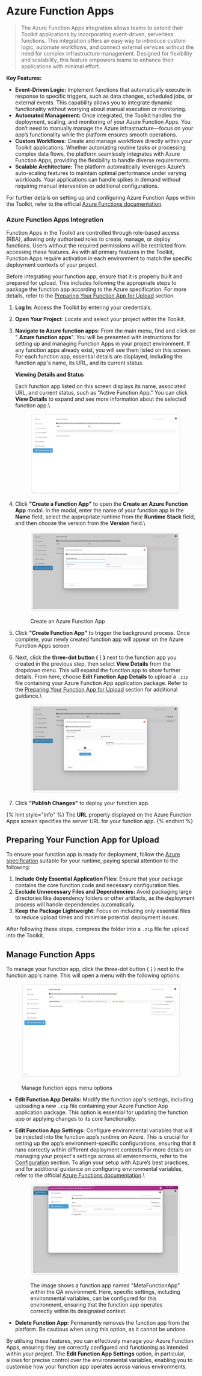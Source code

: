 # Azure Function Apps

> The Azure Function Apps integration allows teams to extend their Toolkit applications by incorporating event-driven, serverless functions. This integration offers an easy way to introduce custom logic, automate workflows, and connect external services without the need for complex infrastructure management. Designed for flexibility and scalability, this feature empowers teams to enhance their applications with minimal effort.

**Key Features:**

* **Event-Driven Logic:** Implement functions that automatically execute in response to specific triggers, such as data changes, scheduled jobs, or external events. This capability allows you to integrate dynamic functionality without worrying about manual execution or monitoring.
* **Automated Management:** Once integrated, the Toolkit handles the deployment, scaling, and monitoring of your Azure Function Apps. You don’t need to manually manage the Azure infrastructure—focus on your app’s functionality while the platform ensures smooth operations.
* **Custom Workflows:** Create and manage workflows directly within your Toolkit applications. Whether automating routine tasks or processing complex data flows, the platform seamlessly integrates with Azure Function Apps, providing the flexibility to handle diverse requirements.
* **Scalable Architecture:** The platform automatically leverages Azure’s auto-scaling features to maintain optimal performance under varying workloads. Your applications can handle spikes in demand without requiring manual intervention or additional configurations.

For further details on setting up and configuring Azure Function Apps within the Toolkit, refer to the official [Azure Functions documentation](https://learn.microsoft.com/en-us/azure/azure-functions/).

### Azure Function Apps Integration <a href="#observability-integration" id="observability-integration"></a>

Function Apps in the Toolkit are controlled through role-based access (RBA), allowing only authorised roles to create, manage, or deploy functions. Users without the required permissions will be restricted from accessing these features. As with all primary features in the Toolkit, Function Apps require activation in each environment to match the specific deployment contexts of your project.

Before integrating your function app, ensure that it is properly built and prepared for upload. This includes following the appropriate steps to package the function app according to the Azure specification. For more details, refer to the [Preparing Your Function App for Upload](azure-function-apps-integration.md#preparing-your-function-app-for-upload) section.

1. **Log In**: Access the Toolkit by entering your credentials.
2. **Open Your Project**: Locate and select your project within the Toolkit.
3.  **Navigate to Azure function apps**: From the main menu, find and click on " **Azure function apps**". You will be presented with instructions for setting up and managing Function Apps in your project environment. If any function apps already exist, you will see them listed on this screen. For each function app, essential details are displayed, including the function app's name, its URL, and its current status.

    **Viewing Details and Status**

    Each function app listed on this screen displays its name, associated URL, and current status, such as "Active Function App." You can click **View Details** to expand and see more information about the selected function app.\\

    <figure><img src="../../.gitbook/assets/image (54).png" alt=""><figcaption></figcaption></figure>
4.  Click **"Create a Function App"** to open the **Create an Azure Function App** modal. In the modal, enter the name of your function app in the **Name** field, select the appropriate runtime from the **Runtime Stack** field, and then choose the version from the **Version** field.\\

    <figure><img src="../../.gitbook/assets/image (428).png" alt=""><figcaption><p>Create an Azure Function App</p></figcaption></figure>
5. Click **"Create Function App"** to trigger the background process. Once complete, your newly created function app will appear on the Azure Function Apps screen.
6.  Next, click the **three-dot button (⋮)** next to the function app you created in the previous step, then select **View Details** from the dropdown menu. This will expand the function app to show further details. From here, choose **Edit Function App Details** to upload a `.zip` file containing your Azure Function App application package. Refer to the [Preparing Your Function App for Upload](azure-function-apps-integration.md#preparing-your-function-app-for-upload) section for additional guidance.\\

    <figure><img src="../../.gitbook/assets/image (429).png" alt=""><figcaption></figcaption></figure>
7. Click **"Publish Changes"** to deploy your function app.

{% hint style="info" %}
The **URL** property displayed on the Azure Function Apps screen specifies the server URL for your function app.
{% endhint %}

## Preparing Your Function App for Upload

To ensure your function app is ready for deployment, follow the [Azure specification](https://learn.microsoft.com/en-us/azure/azure-functions/) suitable for your runtime, paying special attention to the following:

1. **Include Only Essential Application Files:** Ensure that your package contains the core function code and necessary configuration files.
2. **Exclude Unnecessary Files and Dependencies:** Avoid packaging large directories like dependency folders or other artifacts, as the deployment process will handle dependencies automatically.
3. **Keep the Package Lightweight:** Focus on including only essential files to reduce upload times and minimise potential deployment issues.

After following these steps, compress the folder into a `.zip` file for upload into the Toolkit.

## Manage Function Apps

To manage your function app, click the three-dot button (**⋮**) next to the function app's name. This will open a menu with the following options:

<figure><img src="../../.gitbook/assets/image (51).png" alt=""><figcaption><p>Manage function apps menu options</p></figcaption></figure>

* **Edit Function App Details:** Modify the function app's settings, including uploading a new `.zip` file containing your Azure Function App application package. This option is essential for updating the function app or applying changes to its core functionality.
*   **Edit Function App Settings:** Configure environmental variables that will be injected into the function app’s runtime on Azure. This is crucial for setting up the app’s environment-specific configurations, ensuring that it runs correctly within different deployment contexts.For more details on managing your project's settings across all environments, refer to the [Configuration](../../getting-started/manage-your-project/deploy/configuration.md) section. To align your setup with Azure’s best practices, and for additional guidance on configuring environmental variables, refer to the official [Azure Functions documentation](https://learn.microsoft.com/en-us/azure/azure-functions/functions-dotnet-class-library?tabs=v4%2Ccmd#environment-variables).\\

    <figure><img src="../../.gitbook/assets/image (53).png" alt=""><figcaption><p>The image shows a function app named "MetaFunctionApp" within the QA environment. Here, specific settings, including environmental variables, can be configured for this environment, ensuring that the function app operates correctly within its designated context.</p></figcaption></figure>
* **Delete Function App:** Permanently removes the function app from the platform. Be cautious when using this option, as it cannot be undone.

By utilising these features, you can effectively manage your Azure Function Apps, ensuring they are correctly configured and functioning as intended within your project. The **Edit Function App Settings** option, in particular, allows for precise control over the environmental variables, enabling you to customise how your function app operates across various environments.
